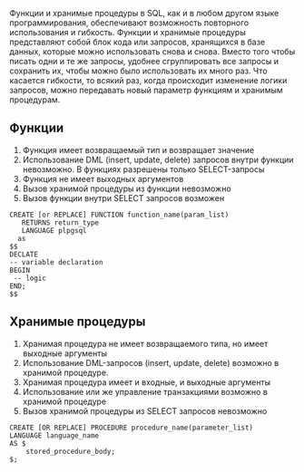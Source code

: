 Функции и хранимые процедуры в SQL, как и в любом другом языке программирования, 
обеспечивают возможность повторного использования и гибкость. Функции и хранимые процедуры представляют 
собой блок кода или запросов, хранящихся в базе данных, которые можно использовать снова и снова. 
Вместо того чтобы писать одни и те же запросы, удобнее сгруппировать все запросы и сохранить их, чтобы можно было использовать их много раз. 
Что касается гибкости, то всякий раз, когда происходит изменение логики запросов, можно передавать новый параметр функциям и хранимым процедурам.

## Функции

1) Функция имеет возвращаемый тип и возвращает значение
2) Использование DML (insert, update, delete) запросов внутри функции невозможно. В функциях разрешены только SELECT-запросы
3) Функция не имеет выходных аргументов
4) Вызов хранимой процедуры из функции невозможно
5) Вызов функции внутри SELECT запросов возможен

```
CREATE [or REPLACE] FUNCTION function_name(param_list)
   RETURNS return_type 
   LANGUAGE plpgsql
  as
$$
DECLATE 
-- variable declaration
BEGIN
 -- logic
END;
$$
```

## Хранимые процедуры

1) Хранимая процедура не имеет возвращаемого типа, но имеет выходные аргументы
2) Использование DML-запросов (insert, update, delete) возможно в хранимой процедуре.
3) Хранимая процедура имеет и входные, и выходные аргументы
4) Использование или же управление транзакциями возможно в хранимой процедуре
5) Вызов хранимой процедуры из SELECT запросов невозможно

```
CREATE [OR REPLACE] PROCEDURE procedure_name(parameter_list)
LANGUAGE language_name
AS $
    stored_procedure_body;
$;
```
